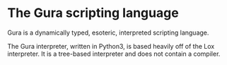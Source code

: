 # The Gura scripting language
Gura is a dynamically typed, esoteric, interpreted scripting language.

The Gura interpreter, written in Python3, is based heavily off of the Lox interpreter. It is a tree-based interpreter and does not contain a compiler.

